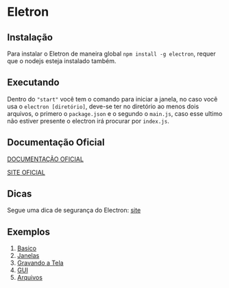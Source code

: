 # Eletron

## Instalação
Para instalar o Eletron de maneira global `npm install -g electron`, requer que o nodejs esteja instalado também.

## Executando
Dentro do `"start"` você tem o comando para iniciar a janela, no caso você usa o `electron [diretório]`, deve-se ter no diretório ao menos dois arquivos, o primero o `package.json` e o segundo o `main.js`, caso esse ultimo não estiver presente o electron irá procurar por `index.js`.

## Documentação Oficial
[DOCUMENTAÇÃO OFICIAL](https://www.electronjs.org/docs)

[SITE OFICIAL](https://www.electronjs.org/)

## Dicas
Segue uma dica de segurança do Electron: [site](https://www.electronjs.org/docs/tutorial/security)


## Exemplos
1. [Basico](basico)
2. [Janelas](janelas)
3. [Gravando a Tela](gravadorTela)
4. [GUI](gui)
5. [Arquivos](arquivos)



